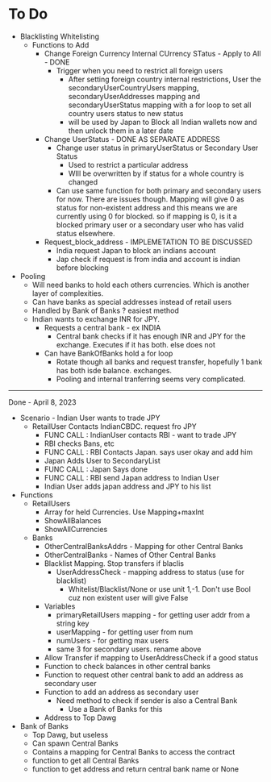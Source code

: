 # To Do
- Blacklisting Whitelisting
  - Functions to Add
    - Change Foreign Currency Internal CUrrency STatus - Apply to All - DONE
      - Trigger when you need to restrict all foreign users
        - After setting foreign country internal restrictions, User the secondaryUserCountryUsers mapping, secondaryUserAddresses mapping and secondaryUserStatus mapping with a for loop to set all country users status to new status
        - will be used by Japan to Block all Indian wallets now and then unlock them in a later date
    - Change UserStatus - DONE AS SEPARATE ADDRESS
      - Change user status in primaryUserStatus or Secondary User Status
        - Used to restrict a particular address
        - WIll be overwritten by if status for a whole country is changed
      - Can use same function for both primary and secondary users for now. There are issues though. Mapping will give 0 as status for non-existent address and this means we are currently using 0 for blocked. so if mapping is 0, is it a blocked primary user or a secondary user who has valid status elsewhere.
    - Request_block_address - IMPLEMETATION TO BE DISCUSSED
      - India request Japan to block an indians account
      - Jap check if request is from india and account is indian before blocking
- Pooling
  - Will need banks to hold each others currencies. Which is another layer of complexities.
  - Can have banks as special addresses instead of retail users
  - Handled by Bank of Banks ? easiest method
  - Indian wants to exchange INR for JPY.
    - Requests a central bank - ex INDIA
      - Central bank checks if it has enough INR and JPY for the exchange. Executes if it has both. else does not
    - Can have BankOfBanks hold a for loop
      - Rotate though all banks and request transfer, hopefully 1 bank has both isde balance. exchanges.
      - Pooling and internal tranferring seems very complicated.
---
Done - April 8, 2023
- Scenario - Indian User wants to trade JPY
  - RetailUser Contacts IndianCBDC. request fro JPY
    - FUNC CALL : IndianUser contacts RBI - want to trade JPY 
    - RBI checks Bans, etc
    - FUNC CALL : RBI Contacts Japan. says user okay and add him
    - Japan Adds User to SecondaryList
    - FUNC CALL : Japan Says done
    - FUNC CALL : RBI send Japan address to Indian User
    - Indian User adds japan address and JPY to his list
- Functions
  - RetailUsers
    - Array for held Currencies. Use Mapping+maxInt
    - ShowAllBalances
    - ShowAllCurrencies
  - Banks
    - OtherCentralBanksAddrs - Mapping for other Central Banks
    - OtherCentralBanks - Names of Other Central Banks
    - Blacklist Mapping. Stop transfers if blaclis
        - UserAddressCheck - mapping address to status (use for blacklist)
          - Whitelist/Blacklist/None or use unit 1,-1. Don't use Bool cuz non existent user will give False
    - Variables
        - primaryRetailUsers mapping - for getting user addr from a string key
        - userMapping - for getting user from num
        - numUsers - for getting max users
        - same 3 for secondary users. rename above
    - Allow Transfer if mapping to UserAddressCheck if a good status
    - Function to check balances in other central banks
    - Function to request other central bank to add an address as secondary user
    - Function to add an address as secondary user
      - Need method to check if sender is also a Central Bank
        - Use a Bank of Banks for this
    - Address to Top Dawg
- Bank of Banks
  - Top Dawg, but useless
  - Can spawn Central Banks
  - Contains a mapping for Central Banks to access the contract
  - function to get all Central Banks
  - function to get address and return central bank name or None
        


